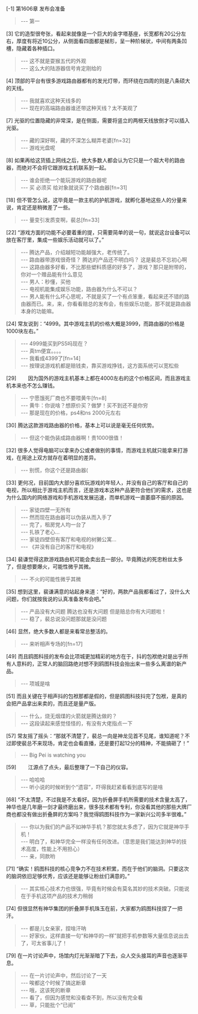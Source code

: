 
[-1] 第1606章 发布会准备
>--- 第一<br>

[3] 它的造型很夸张，看起来就像是一个巨大的金字塔基座，长宽都有20公分左右，厚度有将近10公分，从侧面看四面都是梯形，呈一种阶梯状，中间有两条凹槽，隐藏着各种插口。
>--- 这不就是耍猴五代的外观<br>
>--- 这么大的陆游器信号肯定刚给的<br>

[4] 顶部的平台有很多游戏路由器都有的发光灯带，而环绕在四周的则是八条硕大的天线。
>--- 我就喜欢这种天线多的<br>
>--- 现在的高端路由器谁还带这种天线？太不美观了<br>

[7] 光驱的位置隐藏的非常深，是在侧面，需要将竖立的两根天线放倒才可以插入光驱。
>--- 藏的深好啊，藏的不深怎么糊弄老婆[fn=32]<br>
>--- 游戏光盘呢<br>

[8] 如果再给这货插上网线之后，绝大多数人都会认为它只是一个超大号的路由器，而绝对不会将它跟游戏主机联系到一起。
>--- 谁会拒绝一个能玩游戏的路由器呢<br>
>--- 买 必须买 给对象就说买了个路由器[fn=31]<br>

[18] 但不管怎么说，这毕竟是一款主机的护航游戏，就孵化基地这些人的分量来说，肯定还是稍微差了一些。
>--- 量变引发质变啊，裴总[fn=33]<br>

[22] “游戏方面的功能不必要着重的提，只需要简单的说一句，就说这台设备可以放在客厅里，集成一些娱乐活动就可以了。”
>--- 腾达产品，介绍越短功能越强大，老传统了。<br>
>--- 路由器带游戏很奇怪？
腾达的产品还不明白吗？
这是裴总不忘初心啊<br>
>--- 这路由器多好看，不比那些塑料质感的好多了，游戏？那只是附带的，你对一个赠品能有什么意见<br>
>--- 男人：秒懂，买他<br>
>--- 电视机能集成娱乐功能，路由器为什么不可以？<br>
>--- 男人能有什么坏心思呢，不就是买了一个有点笨重，看起来还不错的路由器而已。来，来，你看看赔总的发布会，有些娱乐功能，那不就是路由器本身的功能嘛。<br>

[24] 常友说到：“4999。其中游戏主机的价格大概是3999，而路由器的价格是1000块左右。”
>--- 4999能买到PS5吗现在？<br>
>--- 真tm便宜。。。。<br>
>--- 我看成4399了[fn=14]<br>
>--- 按理说游戏机都是赔钱卖，靠买游戏挣钱，这方面系统可以宽松些<br>

[29] 　　因为国外的游戏主机基本上都在4000左右的这个价格区间，而且游戏主机本来也不怎么赚钱。
>--- 宁愿饿死厂商也不要喂黄牛[fn=8]<br>
>--- 黄牛：你说啥？想原价买？做梦！买不到还不是你穷<br>
>--- 那是现在的价格，ps4和ns 2000元左右<br>

[30] 腾达这款游戏路由器的价格，基本上可以说是毫无任何优势。
>--- 但这个能伪装成路由器啊！贵1000很值！<br>

[32] 很多人觉得电脑可以拿来办公或者做别的事情，而游戏主机就只能拿来打游戏，在用途上双方就存在着明显的差异。
>--- 别慌，你这个还是路由器(<br>

[33] 更何况，目前国内大部分喜欢玩游戏的年轻人，并没有自己的客厅和自己的电视，所以相比于游戏主机而言，还是游戏本这种产品更符合他们的需求，这也是为什么国内的网络游戏和手机游戏发展迅速，而单机游戏一直萎靡不振的原因。
>--- 家徒四壁一无所有<br>
>--- 然而现在路由器可以伪装从而入手了<br>
>--- 完了，租房党人均一台了<br>
>--- 扎铁了老心…<br>
>--- 家徒四壁但有客厅和电视的树獭公寓…<br>
>--- 《并没有自己的客厅和电视》<br>

[34] 裴谦觉得这款游戏路由机可能会卖出去一部分。毕竟腾达的死忠粉丝太多了，但是想要爆火，可能性微乎其微。
>--- 不火的可能性微乎其微<br>

[35] 想到这里，裴谦满意的站起身来道：“好的，两款产品我都看过了，没什么大问题，你们就按我说的认真准备发布会吧。”
>--- 产品没有大问题
腾达也没有大问题
但是赔总你有大问题啦！<br>
>--- 稳了，裴总说没问题那就是没问题<br>

[46] 显然，绝大多数人都是来看常总整活的。
>--- 来听相声专场的[fn=17]<br>

[49] 而且鸥图科技的发布会比项城更加精彩的地方在于，抖的包袱绝对是出乎所有人意料的，正常人的脑回路绝对想不到鸥图科技会抬出来一些多么离谱的新产品。
>--- 项城是啥<br>

[51] 而且关键在于相声抖的包袱那都是假的，但是鸥图科技抖完了包袱，是真的会把产品拿出来卖的，而且还是量产版。
>--- 什么，烧无烟煤的火箭就是腾达做的？<br>
>--- 这段读起来感觉怪怪的，有没有大佬指点一下<br>

[57] 常友摇了摇头：“那就不清楚了，裴总一向是神龙见首不见尾，谁知道呢？不过即使裴总不来现场，肯定也会看直播，还是要打起12分的精神，不能搞砸了！”
>--- Big Pei is watching you<br>

[59] 　　江源点了点头，最后整理了一下自己的仪容。
>--- 哈哈哈<br>
>--- 听小说的时候听到个“遗容”，吓得我赶紧看看到底写的是啥<br>

[68] “不太清楚，不过我是不太看好。因为折叠屏手机所需要的技术含量太高了，神华也是几年磨一剑才最终磨出来，很多技术都有专利，你没看其他的那些大牌厂商也都没有做出折叠屏的方案吗？我觉得鸥图科技作为一家新兴公司多半很难。”
>--- 你以为我们的产品不如神华手机？那您就太多虑了，因为它就是神华手机！<br>
>--- 明白了，和神华完全一样没有任何改进。（意思是我们能达到神华的技术高度，性能上不用担心）<br>
>--- 亲，同款哟<br>

[71] “确实！鸥图科技的核心竞争力不在技术积累，而在于他们的脑洞。只要这次的脑洞依旧足够优秀，应该还是能够让粉丝们满意的。”
>--- 其实核心技术力也很强，毕竟有时候会有莫名其妙的技术突破。只能说在于手机这项产品的技术力稍弱<br>

[74] 但很显然有神华集团的折叠屏手机珠玉在前，大家都为鸥图科技捏了一把汗。
>--- 都是儿女亲家，捏啥汗呐<br>
>--- 好家伙，这样直接一句“和神华的一样”就把手机参数等大量信息说出去了，可太省事儿了！<br>

[79] 在一片讨论声中，场馆内灯光渐渐暗了下去，众人交头接耳的声音也逐渐平息。
>--- 在一片讨论声中，然后讨论了一天<br>
>--- 唉都这个时候了搞这断章<br>
>--- 哦，这该死的断章<br>
>--- 看了，但因为感觉和没看查不到，所以没有完全看<br>
>--- 草，只能批个“已阅”<br>
